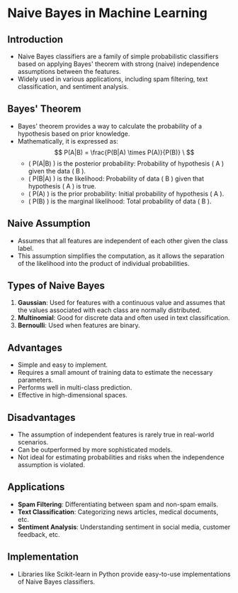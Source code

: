 # Naive Bayes in Machine Learning

## Introduction

- Naive Bayes classifiers are a family of simple probabilistic classifiers based on applying Bayes' theorem with strong (naive) independence assumptions between the features.
- Widely used in various applications, including spam filtering, text classification, and sentiment analysis.

## Bayes' Theorem

- Bayes' theorem provides a way to calculate the probability of a hypothesis based on prior knowledge.
- Mathematically, it is expressed as:
    $$
    P(A|B) = \frac{P(B|A) \times P(A)}{P(B)} \
    $$
  - \( P(A|B) \) is the posterior probability: Probability of hypothesis \( A \) given the data \( B \).
  - \( P(B|A) \) is the likelihood: Probability of data \( B \) given that hypothesis \( A \) is true.
  - \( P(A) \) is the prior probability: Initial probability of hypothesis \( A \).
  - \( P(B) \) is the marginal likelihood: Total probability of data \( B \).

## Naive Assumption

- Assumes that all features are independent of each other given the class label.
- This assumption simplifies the computation, as it allows the separation of the likelihood into the product of individual probabilities.

## Types of Naive Bayes

1. **Gaussian**: Used for features with a continuous value and assumes that the values associated with each class are normally distributed.
2. **Multinomial**: Good for discrete data and often used in text classification.
3. **Bernoulli**: Used when features are binary.

## Advantages

- Simple and easy to implement.
- Requires a small amount of training data to estimate the necessary parameters.
- Performs well in multi-class prediction.
- Effective in high-dimensional spaces.

## Disadvantages

- The assumption of independent features is rarely true in real-world scenarios.
- Can be outperformed by more sophisticated models.
- Not ideal for estimating probabilities and risks when the independence assumption is violated.

## Applications

- **Spam Filtering**: Differentiating between spam and non-spam emails.
- **Text Classification**: Categorizing news articles, medical documents, etc.
- **Sentiment Analysis**: Understanding sentiment in social media, customer feedback, etc.

## Implementation

- Libraries like Scikit-learn in Python provide easy-to-use implementations of Naive Bayes classifiers.